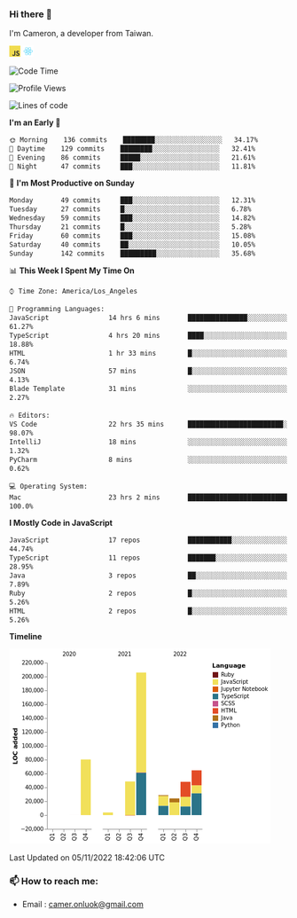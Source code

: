 ### Hi there 👋

I'm Cameron, a developer from Taiwan.


<code><img height="20" src="https://raw.githubusercontent.com/github/explore/80688e429a7d4ef2fca1e82350fe8e3517d3494d/topics/javascript/javascript.png"></code>
<code><img height="20" src="https://raw.githubusercontent.com/github/explore/80688e429a7d4ef2fca1e82350fe8e3517d3494d/topics/react/react.png"></code>



<!--START_SECTION:waka-->
![Code Time](http://img.shields.io/badge/Code%20Time-593%20hrs%2047%20mins-blue)

![Profile Views](http://img.shields.io/badge/Profile%20Views-31-blue)

![Lines of code](https://img.shields.io/badge/From%20Hello%20World%20I%27ve%20Written-504%20Thousand%20lines%20of%20code-blue)

**I'm an Early 🐤** 

```text
🌞 Morning    136 commits    ████████░░░░░░░░░░░░░░░░░   34.17% 
🌆 Daytime    129 commits    ████████░░░░░░░░░░░░░░░░░   32.41% 
🌃 Evening    86 commits     █████░░░░░░░░░░░░░░░░░░░░   21.61% 
🌙 Night      47 commits     ███░░░░░░░░░░░░░░░░░░░░░░   11.81%

```
📅 **I'm Most Productive on Sunday** 

```text
Monday       49 commits     ███░░░░░░░░░░░░░░░░░░░░░░   12.31% 
Tuesday      27 commits     █░░░░░░░░░░░░░░░░░░░░░░░░   6.78% 
Wednesday    59 commits     ███░░░░░░░░░░░░░░░░░░░░░░   14.82% 
Thursday     21 commits     █░░░░░░░░░░░░░░░░░░░░░░░░   5.28% 
Friday       60 commits     ███░░░░░░░░░░░░░░░░░░░░░░   15.08% 
Saturday     40 commits     ██░░░░░░░░░░░░░░░░░░░░░░░   10.05% 
Sunday       142 commits    █████████░░░░░░░░░░░░░░░░   35.68%

```


📊 **This Week I Spent My Time On** 

```text
⌚︎ Time Zone: America/Los_Angeles

💬 Programming Languages: 
JavaScript               14 hrs 6 mins       ███████████████░░░░░░░░░░   61.27% 
TypeScript               4 hrs 20 mins       ████░░░░░░░░░░░░░░░░░░░░░   18.88% 
HTML                     1 hr 33 mins        █░░░░░░░░░░░░░░░░░░░░░░░░   6.74% 
JSON                     57 mins             █░░░░░░░░░░░░░░░░░░░░░░░░   4.13% 
Blade Template           31 mins             ░░░░░░░░░░░░░░░░░░░░░░░░░   2.27%

🔥 Editors: 
VS Code                  22 hrs 35 mins      ████████████████████████░   98.07% 
IntelliJ                 18 mins             ░░░░░░░░░░░░░░░░░░░░░░░░░   1.32% 
PyCharm                  8 mins              ░░░░░░░░░░░░░░░░░░░░░░░░░   0.62%

💻 Operating System: 
Mac                      23 hrs 2 mins       █████████████████████████   100.0%

```

**I Mostly Code in JavaScript** 

```text
JavaScript               17 repos            ███████████░░░░░░░░░░░░░░   44.74% 
TypeScript               11 repos            ███████░░░░░░░░░░░░░░░░░░   28.95% 
Java                     3 repos             ██░░░░░░░░░░░░░░░░░░░░░░░   7.89% 
Ruby                     2 repos             █░░░░░░░░░░░░░░░░░░░░░░░░   5.26% 
HTML                     2 repos             █░░░░░░░░░░░░░░░░░░░░░░░░   5.26%

```


**Timeline**

![Chart not found](https://raw.githubusercontent.com/camer0nluo/camer0nluo/main/charts/bar_graph.png) 


 Last Updated on 05/11/2022 18:42:06 UTC
<!--END_SECTION:waka-->

### 📫 How to reach me:
- Email : camer.onluok@gmail.com
